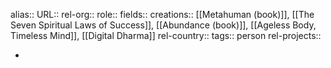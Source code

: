 alias::
URL::
rel-org::
role::
fields::
creations:: [[Metahuman (book)]], [[The Seven Spiritual Laws of Success]], [[Abundance (book)]], [[Ageless Body, Timeless Mind]], [[Digital Dharma]]
rel-country::
tags:: person
rel-projects::



-
